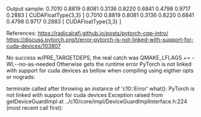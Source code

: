 Output sample:
0.7010  0.8819  0.8081
0.3136  0.8220  0.6841
0.4798  0.9717  0.2883
[ CUDAFloatType{3,3} ]
0.7010  0.8819  0.8081
0.3136  0.8220  0.6841
0.4798  0.9717  0.2883
[ CUDAFloatType{3,3} ]


References:
https://radicalrafi.github.io/posts/pytorch-cpp-intro/
https://discuss.pytorch.org/t/error-pytorch-is-not-linked-with-support-for-cuda-devices/103807

No success w/PRE_TARGETDEPS, the real catch was QMAKE_LFLAGS += -Wl,--no-as-needed
Otherwise gets the runtime error PyTorch is not linked with support for cuda devices as bellow when compiling using eigther opts or nograds:

terminate called after throwing an instance of 'c10::Error'
  what():  PyTorch is not linked with support for cuda devices
Exception raised from getDeviceGuardImpl at ../c10/core/impl/DeviceGuardImplInterface.h:224 (most recent call first):
